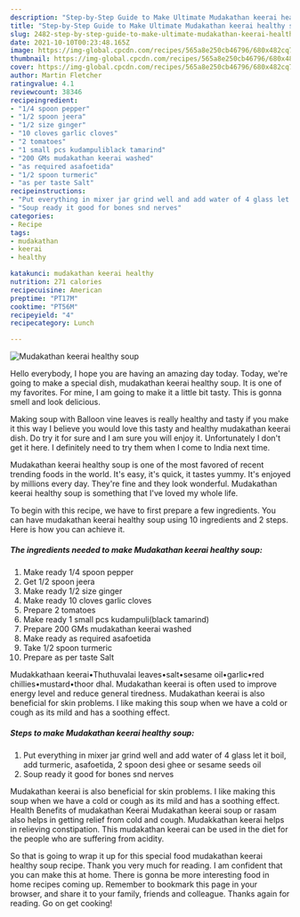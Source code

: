 ```yaml
---
description: "Step-by-Step Guide to Make Ultimate Mudakathan keerai healthy soup"
title: "Step-by-Step Guide to Make Ultimate Mudakathan keerai healthy soup"
slug: 2482-step-by-step-guide-to-make-ultimate-mudakathan-keerai-healthy-soup
date: 2021-10-10T00:23:48.165Z
image: https://img-global.cpcdn.com/recipes/565a8e250cb46796/680x482cq70/mudakathan-keerai-healthy-soup-recipe-main-photo.jpg
thumbnail: https://img-global.cpcdn.com/recipes/565a8e250cb46796/680x482cq70/mudakathan-keerai-healthy-soup-recipe-main-photo.jpg
cover: https://img-global.cpcdn.com/recipes/565a8e250cb46796/680x482cq70/mudakathan-keerai-healthy-soup-recipe-main-photo.jpg
author: Martin Fletcher
ratingvalue: 4.1
reviewcount: 38346
recipeingredient:
- "1/4 spoon pepper"
- "1/2 spoon jeera"
- "1/2 size ginger"
- "10 cloves garlic cloves"
- "2 tomatoes"
- "1 small pcs kudampuliblack tamarind"
- "200 GMs mudakathan keerai washed"
- "as required asafoetida"
- "1/2 spoon turmeric"
- "as per taste Salt"
recipeinstructions:
- "Put everything in mixer jar grind well and add water of 4 glass let it boil, add turmeric, asafoetida, 2 spoon desi ghee or sesame seeds oil"
- "Soup ready it good for bones snd nerves"
categories:
- Recipe
tags:
- mudakathan
- keerai
- healthy

katakunci: mudakathan keerai healthy 
nutrition: 271 calories
recipecuisine: American
preptime: "PT17M"
cooktime: "PT56M"
recipeyield: "4"
recipecategory: Lunch

---
```



![Mudakathan keerai healthy soup](https://img-global.cpcdn.com/recipes/565a8e250cb46796/680x482cq70/mudakathan-keerai-healthy-soup-recipe-main-photo.jpg)

Hello everybody, I hope you are having an amazing day today. Today, we're going to make a special dish, mudakathan keerai healthy soup. It is one of my favorites. For mine, I am going to make it a little bit tasty. This is gonna smell and look delicious.

Making soup with Balloon vine leaves is really healthy and tasty if you make it this way I believe you would love this tasty and healthy mudakathan keerai dish. Do try it for sure and I am sure you will enjoy it. Unfortunately I don&#39;t get it here. I definitely need to try them when I come to India next time.

Mudakathan keerai healthy soup is one of the most favored of recent trending foods in the world. It's easy, it's quick, it tastes yummy. It's enjoyed by millions every day. They're fine and they look wonderful. Mudakathan keerai healthy soup is something that I've loved my whole life.


To begin with this recipe, we have to first prepare a few ingredients. You can have mudakathan keerai healthy soup using 10 ingredients and 2 steps. Here is how you can achieve it.

<!--inarticleads1-->

##### The ingredients needed to make Mudakathan keerai healthy soup:

1. Make ready 1/4 spoon pepper
1. Get 1/2 spoon jeera
1. Make ready 1/2 size ginger
1. Make ready 10 cloves garlic cloves
1. Prepare 2 tomatoes
1. Make ready 1 small pcs kudampuli(black tamarind)
1. Prepare 200 GMs mudakathan keerai washed
1. Make ready as required asafoetida
1. Take 1/2 spoon turmeric
1. Prepare as per taste Salt


Mudakkathaan keerai•Thuthuvalai leaves•salt•sesame oil•garlic•red chillies•mustard•thoor dhal. Mudakathan keerai is often used to improve energy level and reduce general tiredness. Mudakathan keerai is also beneficial for skin problems. I like making this soup when we have a cold or cough as its mild and has a soothing effect. 

<!--inarticleads2-->

##### Steps to make Mudakathan keerai healthy soup:

1. Put everything in mixer jar grind well and add water of 4 glass let it boil, add turmeric, asafoetida, 2 spoon desi ghee or sesame seeds oil
1. Soup ready it good for bones snd nerves


Mudakathan keerai is also beneficial for skin problems. I like making this soup when we have a cold or cough as its mild and has a soothing effect. Health Benefits of mudakathan Keerai Mudakathan keerai soup or rasam also helps in getting relief from cold and cough. Mudakkathan keerai helps in relieving constipation. This mudakathan keerai can be used in the diet for the people who are suffering from acidity. 

So that is going to wrap it up for this special food mudakathan keerai healthy soup recipe. Thank you very much for reading. I am confident that you can make this at home. There is gonna be more interesting food in home recipes coming up. Remember to bookmark this page in your browser, and share it to your family, friends and colleague. Thanks again for reading. Go on get cooking!
